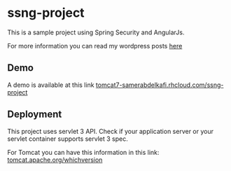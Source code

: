 # ssng-project
This is a sample project using Spring Security and AngularJs.

For more information you can read my wordpress posts <a href="https://samerabdelkafi.wordpress.com/2015/09/25/gulp-on-a-maven-managed-project">here</a>

<h2>Demo</h2>
A demo is available at this link <a target="_blank" href="http://tomcat7-samerabdelkafi.rhcloud.com/ssng-project">tomcat7-samerabdelkafi.rhcloud.com/ssng-project</a>

<h2>Deployment</h2>
This project uses servlet 3 API. Check if your application server or your servlet container supports servlet 3 spec. 

For Tomcat you can have this information in this link: <a href="http://tomcat.apache.org/whichversion" > tomcat.apache.org/whichversion </a> 

